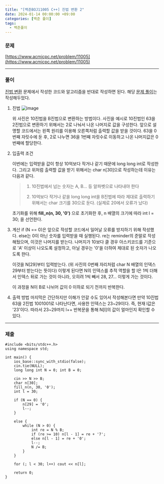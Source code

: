 ```yaml
---
title: "[백준BOJ11005 C++] 진법 변환 2"
date: 2024-01-14 00:00:00 +09:00
categories: [백준 풀이]
tags:
  - 백준풀이
---
```


### 문제

[https://www.acmicpc.net/problem/11005](https://www.acmicpc.net/problem/11005)

***

### 풀이

[진법 변환](https://www.acmicpc.net/problem/2745) 문제에서 작성한 코드와 알고리즘을 반대로 작성하면 된다.
해당 [문제 풀이](https://doyeonghyun.github.io/2024/01/14/%EB%B0%B1%EC%A4%80BOJ2745-C++-%EC%A7%84%EB%B2%95-%EB%B3%80%ED%99%98/)는 작성해두었다.


1. 진법
   ![image](https://github.com/doyeonghyun/doyeonghyun.github.io/assets/68155575/f98e3e79-5e8b-4b9f-b238-945c39ccf393)

   위 사진은 10진법을 B진법으로 변환하는 방법이다.
   사진을 예시로 10진법인 63을 2진법으로 변환하기 위해서는 2로 나눠서 나온 나머지로 값을 구성한다.
   앞으로 설명할 코드에서는 왼쪽 원리를 이용해 오른쪽처럼 출력할 값을 받을 것이다.
   63을 0번째 자릿수에 둔 후, 2로 나누면 36을 1번째 자릿수로 이동하고 나온 나머지값은 0번째에 할당한다.
   
2. 입출력 조건

   이번에는 입력받을 값이 항상 10억보다 작거나 같기 때문에 long long int로 작성한다.
   그리고 위처럼 출력할 값을 받기 위해서는 char n[30]으로 작성하는데 이유는 다음과 같다.

   > 1. 10진법에서 넘는 숫자는 A, B... 등 알파벳으로 나타내야 한다
   >
   > 2. 10억보다 작거나 같을 long long int을 B진법에 따라 제대로 출력하기 위해서는 char 크기를 30으로 둔다. (실제로 20에서 오류가 났다)
   
   초기화를 위해 **fill_n(n, 30, '0')** 으로 초기화한 후, n 배열의 크기에 따라 int l = 30; 을 선언한다.

3. 계산
   if (N == 0)은 앞으로 작성할 코드에서 일어날 오류를 방지하기 위해 작성했다.
   else는 0이 아닌 숫자를 입력받을 때 실행된다. re는 reminder의 준말로 작성해뒀으며, 이것은 나머지를 받는다.
   나머지가 10보다 클 경우 아스키코드를 기준으로 'A' 이상이 나오도록 설정하고, 아닐 경우는 '0'을 더하여 제대로 된 숫자가 나오도록 한다.

   이것을 N[29]부터 입력받는다. (위 사진의 0번째 자리처럼 char N 배열의 인덱스 29부터 받는다는 뜻이다)
   이렇게 된다면 N의 인덱스를 추적 역할을 할 l은 1씩 더해서 인덱스 뒤로 가는 것이 아니라,
   오히려 1씩 빼서 28, 27... 이렇게 가는 것이다.

   이 과정을 N이 B로 나뉘어 값이 0 이하로 되기 전까지 반복한다.

4. 출력 방법
   마지막은 간단하지만 이해가 안갈 수도 있어서 작성해본다면 만약 10진법 63을 2진법 1001001로 나타난다면, 사용한 인덱스는 23~29이다. 즉, 현재 l값은 '23'이다. 따라서 23~29까지 l++ 반복문을 통해 N[l]의 값이 얼마인지 확인할 수 있다.
   
***

### 제출

```
#include <bits/stdc++.h>
using namespace std;

int main() {
	ios_base::sync_with_stdio(false);
	cin.tie(NULL);
	long long int N = 0; int B = 0;

	cin >> N >> B;
	char n[30];
	fill_n(n, 30, '0');
	int l = 30;

	if (N == 0) {
		n[29] = '0';
		l--;
	}

	else {
		while (N > 0) {
			int re = N % B;
			if (re >= 10) n[l - 1] = re + '7';
			else n[l - 1] = re + '0';
			l--;
			N /= B;
		}
	}

	for (; l < 30; l++) cout << n[l];

	return 0;
}
```
